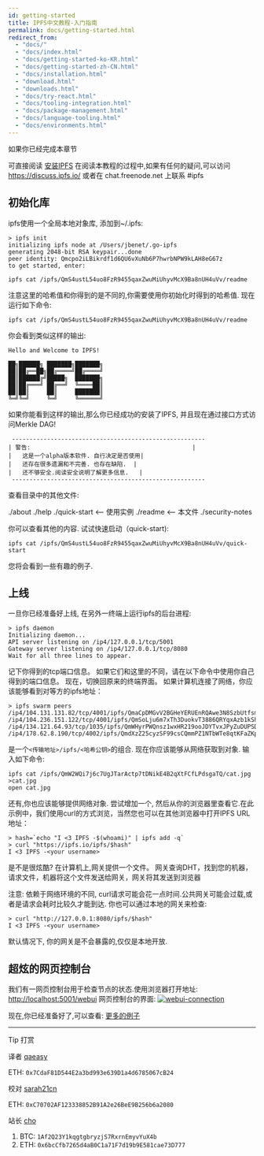 ```yaml
---
id: getting-started
title: IPFS中文教程-入门指南
permalink: docs/getting-started.html
redirect_from:
  - "docs/"
  - "docs/index.html"
  - "docs/getting-started-ko-KR.html"
  - "docs/getting-started-zh-CN.html"
  - "docs/installation.html"
  - "download.html"
  - "downloads.html"
  - "docs/try-react.html"
  - "docs/tooling-integration.html"
  - "docs/package-management.html"
  - "docs/language-tooling.html"
  - "docs/environments.html"
---
```


如果你已经完成本章节

可直接阅读 [安装IPFS](https://ipfs.io/docs/install/)
在阅读本教程的过程中,如果有任何的疑问,可以访问 <https://discuss.ipfs.io/> 或者在 chat.freenode.net 上联系 #ipfs

## 初始化库

ipfs使用一个全局本地对象库, 添加到~/.ipfs:

```
> ipfs init
initializing ipfs node at /Users/jbenet/.go-ipfs
generating 2048-bit RSA keypair...done
peer identity: Qmcpo2iLBikrdf1d6QU6vXuNb6P7hwrbNPW9kLAH8eG67z
to get started, enter:

ipfs cat /ipfs/QmS4ustL54uo8FzR9455qaxZwuMiUhyvMcX9Ba8nUH4uVv/readme
```

注意这里的哈希值和你得到的是不同的,你需要使用你初始化时得到的哈希值.
现在运行如下命令:

`ipfs cat /ipfs/QmS4ustL54uo8FzR9455qaxZwuMiUhyvMcX9Ba8nUH4uVv/readme`

你会看到类似这样的输出:

```
Hello and Welcome to IPFS!

██╗██████╗ ███████╗███████╗
██║██╔══██╗██╔════╝██╔════╝
██║██████╔╝█████╗  ███████╗
██║██╔═══╝ ██╔══╝  ╚════██║
██║██║     ██║     ███████║
╚═╝╚═╝     ╚═╝     ╚══════╝
```

如果你能看到这样的输出,那么你已经成功的安装了IPFS, 并且现在通过接口方式访问Merkle DAG!

```
 -------------------------------------------------------
| 警告:                                              |
|   这是一个alpha版本软件. 自行决定是否使用|
|   还存在很多遗漏和不完善. 也存在缺陷.  |
|   还不够安全.阅读安全说明了解更多信息.   |
 -------------------------------------------------------
```

查看目录中的其他文件:

./about
./help
./quick-start <-- 使用实例
./readme <-- 本文件
./security-notes

你可以查看其他的内容. 试试快速启动（quick-start):

`ipfs cat /ipfs/QmS4ustL54uo8FzR9455qaxZwuMiUhyvMcX9Ba8nUH4uVv/quick-start`

您将会看到一些有趣的例子.

## 上线

一旦你已经准备好上线, 在另外一终端上运行ipfs的后台进程:

```
> ipfs daemon
Initializing daemon...
API server listening on /ip4/127.0.0.1/tcp/5001
Gateway server listening on /ip4/127.0.0.1/tcp/8080
Wait for all three lines to appear.
```

记下你得到的tcp端口信息。 如果它们和这里的不同，请在以下命令中使用你自己得到的端口信息。
现在，切换回原来的终端界面。 如果计算机连接了网络，你应该能够看到对等方的ipfs地址：

```
> ipfs swarm peers
/ip4/104.131.131.82/tcp/4001/ipfs/QmaCpDMGvV2BGHeYERUEnRQAwe3N8SzbUtfsmvsqQLuvuJ
/ip4/104.236.151.122/tcp/4001/ipfs/QmSoLju6m7xTh3DuokvT3886QRYqxAzb1kShaanJgW36yx
/ip4/134.121.64.93/tcp/1035/ipfs/QmWHyrPWQnsz1wxHR219ooJDYTvxJPyZuDUPSDpdsAovN5
/ip4/178.62.8.190/tcp/4002/ipfs/QmdXzZ25cyzSF99csCQmmPZ1NTbWTe8qtKFaZKpZQPdTFB
```

是一个`<传输地址>/ipfs/<哈希公钥>`的组合.
现在你应该能够从网络获取到对象. 输入如下命令:

```
ipfs cat /ipfs/QmW2WQi7j6c7UgJTarActp7tDNikE4B2qXtFCfLPdsgaTQ/cat.jpg >cat.jpg
open cat.jpg
```

还有,你也应该能够提供网络对象. 尝试增加一个, 然后从你的浏览器里查看它.在此示例中，我们使用curl的方式浏览，当然您也可以在其他浏览器中打开IPFS URL地址：

```
> hash=`echo "I <3 IPFS -$(whoami)" | ipfs add -q`
> curl "https://ipfs.io/ipfs/$hash"
I <3 IPFS -<your username>
```

是不是很炫酷? 在计算机上,网关提供一个文件。 网关查询DHT，找到您的机器，请求文件，机器将这个文件发送给网关，网关将其发送到浏览器

注意: 依赖于网络环境的不同, curl请求可能会花一点时间.公共网关可能会过载,或者是请求会耗时比较久才能到达. 你也可以通过本地的网关来检查:

```
> curl "http://127.0.0.1:8080/ipfs/$hash"
I <3 IPFS -<your username>
```

默认情况下, 你的网关是不会暴露的,仅仅是本地开放.

## 超炫的网页控制台

我们有一网页控制台用于检查节点的状态.使用浏览器打开地址:
<http://localhost:5001/webui>
网页控制台的界面:
[![webui-connection](https://user-images.githubusercontent.com/8011473/44325062-36679400-a48a-11e8-8d37-b44f03f1e4bd.png)](https://user-images.githubusercontent.com/8011473/44325062-36679400-a48a-11e8-8d37-b44f03f1e4bd.png)

现在,你已经准备好了,可以查看:
[更多的例子](https://ipfs.io/docs/examples/)

---

Tip
打赏

译者 [qaeasy](https://www.binstd.com/u/qaeasy)

ETH: `0x7CdaF81D544E2a3bd993e639D1a4d6785067cB24`

校对 [sarah21cn](https://www.binstd.com/u/sarah21cn)

ETH: `0xC70702AF123338852B91A2e26BeE9B256b6a2080`

站长 [cho](https://www.binstd.com/u/cho)

1. BTC: `1Af2Q23Y1kqgtgbryzjS7RxrnEmyvYuX4b`
2. ETH: `0x6bcCfb7265d4aB0C1a71F7d19b9E581cae73D777`